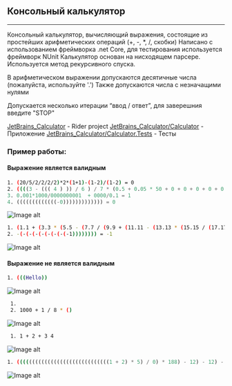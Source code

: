 Консольный калькулятор
---
***
Консольный калькулятор, вычисляющий выражения, состоящие из простейших арифметических операций (+, -, *, /, скобки)
Написано с использованием фреймворка .net Core, для тестирования используется фреймворк NUnit 
Калькулятор основан на нисходящем парсере. Используется метод рекурсивного спуска.

В арифметическом выражении допускаются десятичные числа (пожалуйста, используйте '.')
Также допускаются числа с незначащими нулями

Допускается несколько итерации “ввод / ответ”, для заверешния введите "STOP"

[JetBrains_Calculator](https://github.com/FadeevSergey/ARITHMETIC_EXPRESSION_SOLVER/tree/master/JetBrains_Calculator "Rider project") - Rider project
[JetBrains_Calculator/Calculator](https://github.com/FadeevSergey/ARITHMETIC_EXPRESSION_SOLVER/tree/master/JetBrains_Calculator/Calculator "Код приложения") - Приложение
[JetBrains_Calculator/Calculator.Tests](https://github.com/FadeevSergey/ARITHMETIC_EXPRESSION_SOLVER/tree/master/JetBrains_Calculator/Calculator "Код тестов") - Тесты

### Пример работы:
#### Выражение является валидным
```sh
1. (20/5/2/2/2/2)*2*(1+1)-(1-2)/(1-2) = 0
2. ((((3 - ((( 4 ) )) / 6 ) / 7 * (0.5 + 0.05 * 50 + 0 + 0 + 0 + 0 + 0 + 0.001 - 0.0001 * ((0.5 + 1.5) * 1 / 0.0002) - 0.001)))) = 0.(6)
3. 0.001*1000/0000000001  + 0000/0.1 = 1
4. (((((((((((((-0))))))))))))) = 0
```
![Image alt](https://sun9-53.userapi.com/c858416/v858416202/1ef986/cJWE1hj1aKQ.jpg)
```sh
1. (1.1 + (3.3 * (5.5 - (7.7 / (9.9 + (11.11 - (13.13 * (15.15 / (17.17) - 16.16) + 14.14) / 12.12) * 10.1) * 8.8) + 6.6) / 4.4) - 2.2) = 7.791859
2. -(-(-(-(-(-(-(-(-1)))))))) = -1
```
![Image alt](https://sun9-10.userapi.com/c858416/v858416202/1ef9a0/cmR1IIQ8Ufk.jpg)

#### Выражение не является валидным
```sh
1. (((Hello))
```
![Image alt](https://sun9-50.userapi.com/c858416/v858416119/1eec1e/_LUU2uri70E.jpg)
```sh
 1.
 2. 1000 + 1 / 8 * ()
```
![Image alt](https://sun9-56.userapi.com/c858416/v858416119/1eec14/6JXXqA2b1YM.jpg)
```sh
 1. 1 + 2 + 3 4
```
![Image alt](https://sun9-68.userapi.com/c856520/v856520119/199056/U6Eo_svHW2A.jpg)
```sh
1. ((((((((((((((((((((((((((((((1 + 2) * 5) / 0) * 188) - 12) - 12) - 13) - 7777))))))))) - 4.5 * (3.4 / (222 + (-222)))) - 1.234))))) + 1.2340.001))))))
```
![Image alt](https://psv4.userapi.com/c856416/u2000038421/docs/d4/a38ab8a6062e/file.jpg?extra=DRxme0ZtLt7A_MYiZk-Xr3upa7n1TjNDWCxSkwlNmSzuU1uCzuNsk_OEfdfal4yELikBad35t8pklLQU7B9dGi5whm80-IPwy8iLSwix0krZaE4OjtfPG-iDuYKNZZfM4K6keIeXad1IT_s1zy4hdlqdKac)

